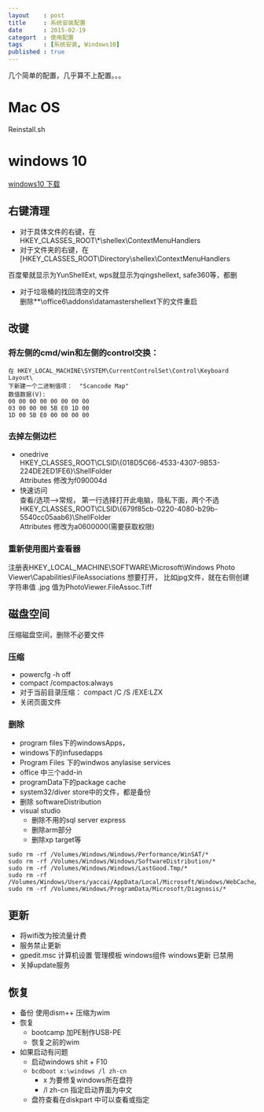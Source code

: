 ```yaml
---
layout    : post
title     : 系统安装配置
date      : 2015-02-19
categort  : 使用配置
tags      : [系统安装, Windows10]
published : true
---
```


几个简单的配置，几乎算不上配置。。。

<!-- more -->

# Mac OS

Reinstall.sh

# windows 10

[windows10 下载](https://www.microsoft.com/zh-cn/software-download/windows10ISO)


## 右键清理

- 对于具体文件的右键，在  
  HKEY_CLASSES_ROOT\\*\shellex\ContextMenuHandlers
- 对于文件夹的右键，在  
  [HKEY_CLASSES_ROOT\Directory\shellex\ContextMenuHandlers

百度晕就显示为YunShellExt, wps就显示为qingshellext, safe360等，都删

- 对于垃圾桶的找回清空的文件  
  删除**\office6\addons\datamastershellext下的文件重启

## 改键

### 将左侧的cmd/win和左侧的control交换：

    在 HKEY_LOCAL_MACHINE\SYSTEM\CurrentControlSet\Control\Keyboard Layout\ 
    下新建一个二进制值项：  "Scancode Map"
    数值数据(V):
    00 00 00 00 00 00 00 00
    03 00 00 00 5B E0 1D 00
    1D 00 5B E0 00 00 00 00

### 去掉左侧边栏

- onedrive  
  HKEY_CLASSES_ROOT\CLSID\\{018D5C66-4533-4307-9B53-224DE2ED1FE6}\ShellFolder  
  Attributes 修改为f090004d
- 快速访问  
  查看/选项-->常规， 第一行选择打开此电脑，隐私下面，两个不选  
  HKEY_CLASSES_ROOT\CLSID\\{679f85cb-0220-4080-b29b-5540cc05aab6}\ShellFolder  
  Attributes 修改为a0600000(需要获取权限)

### 重新使用图片查看器
注册表HKEY_LOCAL_MACHINE\SOFTWARE\Microsoft\Windows Photo Viewer\Capabilities\FileAssociations
想要打开， 比如jpg文件，就在右侧创建字符串值 .jpg 值为PhotoViewer.FileAssoc.Tiff

## 磁盘空间
压缩磁盘空间，删除不必要文件

### 压缩
- powercfg -h off 
- compact /compactos:always
- 对于当前目录压缩： compact /C /S /EXE:LZX  
- 关闭页面文件

### 删除
- program files下的windowsApps， 
- windows下的infusedapps
- Program Files 下的windwos anylasise services
- office 中三个add-in
- programData下的package cache
- system32/diver store中的文件，都是备份
- 删除 softwareDistribution
- visual studio
    - 删除不用的sql server express  
    - 删除arm部分  
    - 删除xp target等  

```
sudo rm -rf /Volumes/Windows/Windows/Performance/WinSAT/*
sudo rm -rf /Volumes/Windows/Windows/SoftwareDistribution/*
sudo rm -rf /Volumes/Windows/Windows/LastGood.Tmp/*
sudo rm -rf /Volumes/Windows/Users/yaccai/AppData/Local/Microsoft/Windows/WebCache/*
sudo rm -rf /Volumes/Windows/ProgramData/Microsoft/Diagnosis/*
```

## 更新

- 将wifi改为按流量计费
- 服务禁止更新
- gpedit.msc 计算机设置 管理模板 windows组件 windows更新 已禁用
- 关掉update服务 

## 恢复

- 备份 使用dism++ 压缩为wim
- 恢复
    - bootcamp 加PE制作USB-PE
    - 恢复之前的wim
- 如果启动有问题
    - 启动windows shit + F10
    - ```bcdboot x:\windows /l zh-cn```
        - x 为要修复windows所在盘符
        - /l zh-cn 指定启动界面为中文
    - 盘符查看在diskpart 中可以查看或指定
